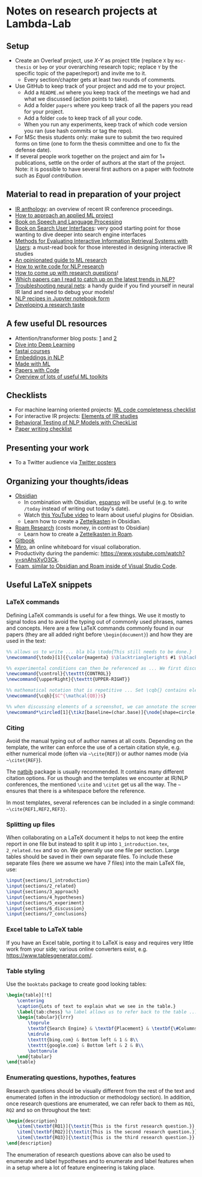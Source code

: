 # Notes on research projects at Lambda-Lab

## Setup

- Create an Overleaf project, use *X-Y* as project title (replace `X` by `msc-thesis` or `bep` or your overarching research topic; replace `Y` by the specific topic of the paper/report) and invite me to it.
  - Every section/chapter gets at least two rounds of comments.
- Use GitHub to keep track of your project and add me to your project.
  - Add a `README.md` where you keep track of the meetings we had and what we discussed (action points to take).
  - Add a folder `papers` where you keep track of all the papers you read for your project.
  - Add a folder `code` to keep track of all your code. 
  - When you run any experiments, keep track of which code version you ran (use hash commits or tag the repo).
- For MSc thesis students only: make sure to submit the two required forms on time (one to form the thesis committee and one to fix the defense date).
- If several people work together on the project and aim for 1+ publications, settle on the order of authors at the start of the project. Note: it is possible to have several first authors on a paper with footnote such as *Equal contribution*.


## Material to read in preparation of your project
- [IR anthology](https://ir.webis.de/anthology/): an overview of recent IR conference proceedings.
- [How to approach an applied ML project](https://elvissaravia.substack.com/p/getting-started-with-applied-ml-research)
- [Book on Speech and Language Processing](https://web.stanford.edu/~jurafsky/slp3/)
- [Book on Search User Interfaces](http://searchuserinterfaces.com): very good starting point for those wanting to dive deeper into search engine interfaces
- [Methods for Evaluating Interactive Information Retrieval Systems with Users](https://ils.unc.edu/courses/2017_fall/inls509_002/papers/FnTIR-Press-Kelly.pdf): a must-read book for those interested in designing interactive IR studies
- [An opinionated guide to ML research](http://joschu.net/blog/opinionated-guide-ml-research.html)
- [How to write code for NLP research](https://github.com/allenai/writing-code-for-nlp-research-emnlp2018)
- [How to come up with research questions](http://pgbovine.net/research-design-patterns.htm)!
- [Which papers can I read to catch up on the latest trends in NLP?](https://medium.com/huggingface/the-best-and-most-current-of-modern-natural-language-processing-5055f409a1d1)
- [Troubleshooting neural nets](http://josh-tobin.com/troubleshooting-deep-neural-networks.html): a handy guide if you find yourself in neural IR land and need to debug your models!
- [NLP recipes in Jupyter notebook form](https://github.com/microsoft/nlp-recipes)
- [Developing a research taste](http://colah.github.io/notes/taste/)

## A few useful DL resources
- Attention/transformer blog posts: [1](https://lilianweng.github.io/lil-log/2018/06/24/attention-attention.html) and [2](https://lilianweng.github.io/lil-log/2020/04/07/the-transformer-family.html)
- [Dive into Deep Learning](https://d2l.ai/index.html)
- [fastai courses](https://www.fast.ai/)
- [Embeddings in NLP](http://josecamachocollados.com/book_embNLP_draft.pdf)
- [Made with ML](https://madewithml.com/)
- [Papers with Code](https://paperswithcode.com/)
- [Overview of lots of useful ML toolkits](https://github.com/EthicalML/awesome-production-machine-learning)

## Checklists
- For machine learning oriented projects: [ML code completeness checklist](https://medium.com/paperswithcode/ml-code-completeness-checklist-e9127b168501)
- For interactive IR projects: [Elements of IIR studies](http://toinebogers.com/biirrr2019/proceedings/biirrr2019-petras-1.pdf)
- [Behavioral Testing of NLP Models with CheckList](https://homes.cs.washington.edu/~marcotcr/acl20_checklist.pdf)
- [Paper writing checklist](https://t.co/BVgVagDQCt)

## Presenting your work
- To a Twitter audience via [Twitter posters](https://twitter.com/mikemorrison/status/1242445150619607040)

## Organizing your thoughts/ideas
- [Obsidian](https://obsidian.md)
  - In combination with Obsidian, [espanso](https://espanso.org/) will be useful (e.g. to write `/today` instead of writing out today's date).
  - Watch [this YouTube video](https://www.youtube.com/watch?v=X61wRmfZU8Y) to learn about useful plugins for Obsidian.
  - Learn how to create a [Zettelkasten](https://forum.obsidian.md/t/simple-zettelkasten-guide/3054) in Obsidian.
- [Roam Research](https://roamresearch.com/) (costs money, in contrast to Obsidian)
  - Learn how to create a [Zettelkasten in Roam](https://www.roambrain.com/implementing-zettelkasten-in-roam).
- [Gitbook](https://www.gitbook.com/)
- [Miro](https://miro.com), an online whiteboard for visual collaboration.
- Productivity during the pandemic: https://www.youtube.com/watch?v=snAhsXyO3Ck.
- [Foam, similar to Obsidian and Roam inside of Visual Studio Code](https://foambubble.github.io/foam/).

## Useful LaTeX snippets

### LaTeX commands
Defining LaTeX commands is useful for a few things. We use it mostly to signal todos and to avoid the typing out of commonly used phrases, names and concepts. Here are a few LaTeX commands commonly found in our papers (they are all added right before `\begin{document}`) and how they are used in the text:

```latex
%% allows us to write ... bla bla \todo{This still needs to be done.}
\newcommand{\todo}[1]{{\color{magenta} $\blacktriangleright$ #1 $\blacktriangleleft$ }}

%% experimental conditions can then be referenced as ... We first discuss \control{} and then \upperRight{}.
\newcommand{\control}{\texttt{CONTROL}}
\newcommand{\upperRight}{\texttt{UPPER-RIGHT}}

%% mathematical notation that is repetitive ... Set \cqb{} contains elements ...
\newcommand{\cqb}{$C^{\mathcal{QB}}$}

%% when discussing elements of a screenshot, we can annotate the screenshot with "enumerated balls". To also use these "enumerated balls" throughout the text ... Component \circled{2} shows of the chat window ... 
\newcommand*\circled[1]{\tikz[baseline=(char.base)]{\node[shape=circle,fill=black,inner sep=1pt] (char) {\textcolor{white}{#1}};}}
```

### Citing

Avoid the manual typing out of author names at all costs. Depending on the template, the writer can enforce the use of a certain citation style, e.g. either numerical mode (often via `~\cite{REF}`) or author names mode (via `~\citet{REF}`). 

The [natbib](https://www.overleaf.com/learn/latex/Natbib_citation_styles) package is usually recommended. It contains many different citation options. For us though and the templates we encounter at IR/NLP conferences, the mentioned `\cite` and `\citet` get us all the way. The `~` ensures that there is a whitespace before the reference. 

In most templates, several references can be included in a single command: `~\cite{REF1,REF2,REF3}`.

### Splitting up files
When collaborating on a LaTeX document it helps to not keep the entire report in one file but instead to split it up into `1_introduction.tex`, `2_related.tex` and so on. We generally use one file per section. Large tables should be saved in their own separate files. To include these separate files (here we assume we have 7 files) into the main LaTeX file, use:

```latex
\input{sections/1_introduction}
\input{sections/2_related}
\input{sections/3_approach}
\input{sections/4_hypotheses}
\input{sections/5_experiment}
\input{sections/6_discussion}
\input{sections/7_conclusions}
```

### Excel table to LaTeX table

If you have an Excel table, porting it to LaTeX is easy and requires very little work from your side; various online converters exist, e.g. https://www.tablesgenerator.com/.

### Table styling
Use the `booktabs` package to create good looking tables:

```latex
\begin{table}[!t]
    \centering
    \caption{Lots of text to explain what we see in the table.}
    \label{tab:chess} %a label allows us to refer back to the table ... As seen in Table~\ref{tab:chess}.
    \begin{tabular}{lrrr}
        \toprule
        \textbf{Search Engine} & \textbf{Placement} & \textbf{\#Columns} & \textbf{\#Entries} \\
        \midrule
        \texttt{bing.com} & Bottom left & 1 & 8\\
        \texttt{google.com} & Bottom left & 2 & 8\\
        \bottomrule
    \end{tabular}
\end{table}
```

### Enumerating questions, hypothes, features
Research questions should be visually different from the rest of the text and enumerated (often in the introduction or methodology section). In addition, once research questions are enumerated, we can refer back to them as `RQ1`, `RQ2` and so on throughout the text: 

```latex
\begin{description}
    \item[\textbf{RQ1}]{\textit{This is the first research question.}}
    \item[\textbf{RQ2}]{\textit{This is the second research question.}}
    \item[\textbf{RQ3}]{\textit{This is the third research question.}}
\end{description}
```
The enumeration of research questions above can also be used to enumerate and label hypotheses and to enumerate and label features when in a setup where a lot of feature engineering is taking place. 



